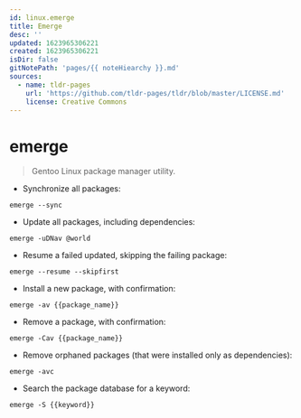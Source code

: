 ```yaml
---
id: linux.emerge
title: Emerge
desc: ''
updated: 1623965306221
created: 1623965306221
isDir: false
gitNotePath: 'pages/{{ noteHiearchy }}.md'
sources:
  - name: tldr-pages
    url: 'https://github.com/tldr-pages/tldr/blob/master/LICENSE.md'
    license: Creative Commons
---
```

# emerge

> Gentoo Linux package manager utility.

- Synchronize all packages:

`emerge --sync`

- Update all packages, including dependencies:

`emerge -uDNav @world`

- Resume a failed updated, skipping the failing package:

`emerge --resume --skipfirst`

- Install a new package, with confirmation:

`emerge -av {{package_name}}`

- Remove a package, with confirmation:

`emerge -Cav {{package_name}}`

- Remove orphaned packages (that were installed only as dependencies):

`emerge -avc`

- Search the package database for a keyword:

`emerge -S {{keyword}}`

